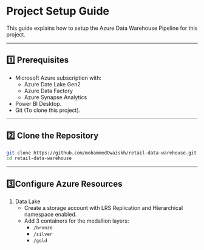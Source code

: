 # Project Setup Guide

This guide explains how to setup the Azure Data Warehouse Pipeline for this project.

---

## 1️⃣ Prerequisites

- Microsoft Azure subscription with:
    - Azure Date Lake Gen2
    - Azure Data Factory
    - Azure Synapse Analytics
- Power BI Desktop.
- Git (To clone this project).

---

## 2️⃣ Clone the Repository

```sh
git clone https://github.com/mohammedOwaiskh/retail-data-warehouse.git 
cd retail-data-warehouse
```
---
## 3️⃣Configure Azure Resources

1. Data Lake
    - Create a storage account with LRS Replication and Hierarchical namespace enabled.
    - Add 3 containers for the medallion layers:
        - <code>/bronze</code>
        - <code>/silver</code>
        - <code>/gold</code>
